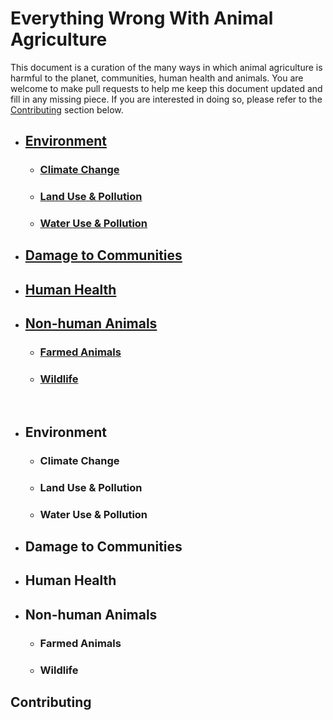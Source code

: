 # Everything Wrong With Animal Agriculture

This document is a curation of the many ways in which animal agriculture is harmful to the planet, communities, human health and animals. You are welcome to make pull requests to help me keep this document updated and fill in any missing piece. If you are interested in doing so, please refer to the [Contributing](#contributing) section below.

- ## [Environment](#env)
  - ### [Climate Change](#climate)
  - ### [Land Use & Pollution](#land-use)
  - ### [Water Use & Pollution](#water-use)
- ## [Damage to Communities](#communities)
- ## [Human Health](#health)
- ## [Non-human Animals](#non-human)

  - ### [Farmed Animals](#farmed)
  - ### [Wildlife](#wildlife)
  <!-- - ### [Lab Animals]() //-->

 <br />

- ## <a name="env"></a>Environment
  - ### <a name="climate"></a>Climate Change
  - ### <a name="land-use"></a>Land Use & Pollution
  - ### <a name="water-use"></a>Water Use & Pollution
- ## <a name="communities"></a>Damage to Communities

- ## <a name="health"></a>Human Health
- ## <a name="non-human"></a>Non-human Animals
  - ### <a name="farmed"></a>Farmed Animals
  - ### <a name="wildlife"></a>Wildlife
  <!-- - ### <a name=""></a>Lab Animals //-->

## Contributing
